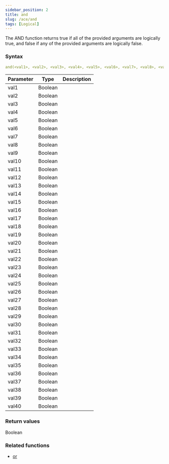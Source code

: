 ```yaml
---
sidebar_position: 2   
title: and
slug: /ace/and
tags: [Logical]
---
```

The AND function returns true if all of the provided arguments are logically true, and false if any of the provided arguments are logically false.
### Syntax

 ```yaml
and(<val1>, <val2>, <val3>, <val4>, <val5>, <val6>, <val7>, <val8>, <val9>, <val10>, <val11>, <val12>, <val13>, <val14>, <val15>, <val16>, <val17>, <val18>, <val19>, <val20>, <val21>, <val22>, <val23>, <val24>, <val25>, <val26>, <val27>, <val28>, <val29>, <val30>, <val31>, <val32>, <val33>, <val34>, <val35>, <val36>, <val37>, <val38>, <val39>, <val40>)
```
    
| Parameter   | Type | Description |
| ----------- | ---- | ----------- |     
| val1 | Boolean |  |
| val2 | Boolean |  |
| val3 | Boolean |  |
| val4 | Boolean |  |
| val5 | Boolean |  |
| val6 | Boolean |  |
| val7 | Boolean |  |
| val8 | Boolean |  |
| val9 | Boolean |  |
| val10 | Boolean |  |
| val11 | Boolean |  |
| val12 | Boolean |  |
| val13 | Boolean |  |
| val14 | Boolean |  |
| val15 | Boolean |  |
| val16 | Boolean |  |
| val17 | Boolean |  |
| val18 | Boolean |  |
| val19 | Boolean |  |
| val20 | Boolean |  |
| val21 | Boolean |  |
| val22 | Boolean |  |
| val23 | Boolean |  |
| val24 | Boolean |  |
| val25 | Boolean |  |
| val26 | Boolean |  |
| val27 | Boolean |  |
| val28 | Boolean |  |
| val29 | Boolean |  |
| val30 | Boolean |  |
| val31 | Boolean |  |
| val32 | Boolean |  |
| val33 | Boolean |  |
| val34 | Boolean |  |
| val35 | Boolean |  |
| val36 | Boolean |  |
| val37 | Boolean |  |
| val38 | Boolean |  |
| val39 | Boolean |  |
| val40 | Boolean |  |

### Return values
Boolean


### Related functions      
* [or](/ace/or)

